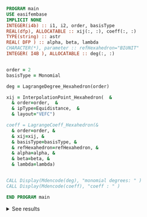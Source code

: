 ```fortran
PROGRAM main
USE easifembase
IMPLICIT NONE
INTEGER(i4b) :: i1, i2, order, basisType
REAL(dfp), ALLOCATABLE :: xij(:, :), coeff(:, :)
TYPE(string) :: astr
REAL( DFP ) :: alpha, beta, lambda
CHARACTER(*), parameter :: refHexahedron="BIUNIT"
INTEGER( I4B ), ALLOCATABLE :: deg(:, :)


order = 2
basisType = Monomial

deg = LagrangeDegree_Hexahedron(order)

xij = InterpolationPoint_Hexahedron(  &
  & order=order,  &
  & ipType=Equidistance,  &
  & layout="VEFC")

coeff = LagrangeCoeff_Hexahedron(&
  & order=order, &
  & xij=xij, &
  & basisType=basisType, &
  & refHexahedron=refHexahedron, &
  & alpha=alpha, &
  & beta=beta, &
  & lambda=lambda)


CALL Display(Mdencode(deg), "monomial degrees: " )
CALL Display(Mdencode(coeff), "coeff : " )

END PROGRAM main
```

<details>
<summary>See results</summary>
<div>

degrees:

| a | b | c |
| - | - | - |
| 0 | 0 | 0 |
| 1 | 0 | 0 |
| 0 | 1 | 0 |
| 1 | 1 | 0 |
| 0 | 0 | 1 |
| 1 | 0 | 1 |
| 0 | 1 | 1 |
| 1 | 1 | 1 |

$$
1, x, y, xy, z, xz, yz, xyz
$$

coeff

| basis | $l_1$  | $l_2$  | $l_3$  | $l_4$  | $l_5$  | $l_6$  | $l_7$ | $l_8$  |
| ----- | ------ | ------ | ------ | ------ | ------ | ------ | ----- | ------ |
| 1     | 0.125  | 0.125  | 0.125  | 0.125  | 0.125  | 0.125  | 0.125 | 0.125  |
| x     | -0.125 | 0.125  | 0.125  | -0.125 | -0.125 | 0.125  | 0.125 | -0.125 |
| y     | -0.125 | -0.125 | 0.125  | 0.125  | -0.125 | -0.125 | 0.125 | 0.125  |
| xy    | 0.125  | -0.125 | 0.125  | -0.125 | 0.125  | -0.125 | 0.125 | -0.125 |
| z     | -0.125 | -0.125 | -0.125 | -0.125 | 0.125  | 0.125  | 0.125 | 0.125  |
| xz    | 0.125  | -0.125 | -0.125 | 0.125  | -0.125 | 0.125  | 0.125 | -0.125 |
| yz    | 0.125  | 0.125  | -0.125 | -0.125 | -0.125 | -0.125 | 0.125 | 0.125  |
| xyz   | -0.125 | 0.125  | -0.125 | 0.125  | 0.125  | -0.125 | 0.125 | -0.125 |

</div>
</details>
